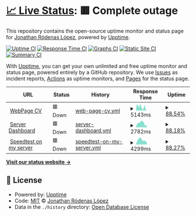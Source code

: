 # [📈 Live Status](https://baronhez.github.io/upptime): <!--live status--> **🟥 Complete outage**

This repository contains the open-source uptime monitor and status page for [Jonathan Ródenas López](https://jonthan.xyz/), powered by [Upptime](https://github.com/upptime/upptime).

[![Uptime CI](https://github.com/baronhez/upptime/workflows/Uptime%20CI/badge.svg)](https://github.com/baronhez/upptime/actions?query=workflow%3A%22Uptime+CI%22)
[![Response Time CI](https://github.com/baronhez/upptime/workflows/Response%20Time%20CI/badge.svg)](https://github.com/baronhez/upptime/actions?query=workflow%3A%22Response+Time+CI%22)
[![Graphs CI](https://github.com/baronhez/upptime/workflows/Graphs%20CI/badge.svg)](https://github.com/baronhez/upptime/actions?query=workflow%3A%22Graphs+CI%22)
[![Static Site CI](https://github.com/baronhez/upptime/workflows/Static%20Site%20CI/badge.svg)](https://github.com/baronhez/upptime/actions?query=workflow%3A%22Static+Site+CI%22)
[![Summary CI](https://github.com/baronhez/upptime/workflows/Summary%20CI/badge.svg)](https://github.com/baronhez/upptime/actions?query=workflow%3A%22Summary+CI%22)

With [Upptime](https://upptime.js.org), you can get your own unlimited and free uptime monitor and status page, powered entirely by a GitHub repository. We use [Issues](https://github.com/baronhez/upptime/issues) as incident reports, [Actions](https://github.com/baronhez/upptime/actions) as uptime monitors, and [Pages](https://baronhez.github.io/upptime) for the status page.

<!--start: status pages-->
<!-- This summary is generated by Upptime (https://github.com/upptime/upptime) -->
<!-- Do not edit this manually, your changes will be overwritten -->
<!-- prettier-ignore -->
| URL | Status | History | Response Time | Uptime |
| --- | ------ | ------- | ------------- | ------ |
| <img alt="" src="https://favicons.githubusercontent.com/jonthan.xyz" height="13"> [WebPage CV](https://jonthan.xyz) | 🟥 Down | [web-page-cv.yml](https://github.com/Baronhez/Uptimer/commits/HEAD/history/web-page-cv.yml) | <details><summary><img alt="Response time graph" src="./graphs/web-page-cv/response-time-week.png" height="20"> 5143ms</summary><br><a href="https://Baronhez.github.io/Uptimer/history/web-page-cv"><img alt="Response time 3894" src="https://img.shields.io/endpoint?url=https%3A%2F%2Fraw.githubusercontent.com%2FBaronhez%2FUptimer%2FHEAD%2Fapi%2Fweb-page-cv%2Fresponse-time.json"></a><br><a href="https://Baronhez.github.io/Uptimer/history/web-page-cv"><img alt="24-hour response time 4708" src="https://img.shields.io/endpoint?url=https%3A%2F%2Fraw.githubusercontent.com%2FBaronhez%2FUptimer%2FHEAD%2Fapi%2Fweb-page-cv%2Fresponse-time-day.json"></a><br><a href="https://Baronhez.github.io/Uptimer/history/web-page-cv"><img alt="7-day response time 5143" src="https://img.shields.io/endpoint?url=https%3A%2F%2Fraw.githubusercontent.com%2FBaronhez%2FUptimer%2FHEAD%2Fapi%2Fweb-page-cv%2Fresponse-time-week.json"></a><br><a href="https://Baronhez.github.io/Uptimer/history/web-page-cv"><img alt="30-day response time 5143" src="https://img.shields.io/endpoint?url=https%3A%2F%2Fraw.githubusercontent.com%2FBaronhez%2FUptimer%2FHEAD%2Fapi%2Fweb-page-cv%2Fresponse-time-month.json"></a><br><a href="https://Baronhez.github.io/Uptimer/history/web-page-cv"><img alt="1-year response time 3894" src="https://img.shields.io/endpoint?url=https%3A%2F%2Fraw.githubusercontent.com%2FBaronhez%2FUptimer%2FHEAD%2Fapi%2Fweb-page-cv%2Fresponse-time-year.json"></a></details> | <details><summary><a href="https://Baronhez.github.io/Uptimer/history/web-page-cv">88.54%</a></summary><a href="https://Baronhez.github.io/Uptimer/history/web-page-cv"><img alt="All-time uptime 97.19%" src="https://img.shields.io/endpoint?url=https%3A%2F%2Fraw.githubusercontent.com%2FBaronhez%2FUptimer%2FHEAD%2Fapi%2Fweb-page-cv%2Fuptime.json"></a><br><a href="https://Baronhez.github.io/Uptimer/history/web-page-cv"><img alt="24-hour uptime 42.21%" src="https://img.shields.io/endpoint?url=https%3A%2F%2Fraw.githubusercontent.com%2FBaronhez%2FUptimer%2FHEAD%2Fapi%2Fweb-page-cv%2Fuptime-day.json"></a><br><a href="https://Baronhez.github.io/Uptimer/history/web-page-cv"><img alt="7-day uptime 88.54%" src="https://img.shields.io/endpoint?url=https%3A%2F%2Fraw.githubusercontent.com%2FBaronhez%2FUptimer%2FHEAD%2Fapi%2Fweb-page-cv%2Fuptime-week.json"></a><br><a href="https://Baronhez.github.io/Uptimer/history/web-page-cv"><img alt="30-day uptime 97.19%" src="https://img.shields.io/endpoint?url=https%3A%2F%2Fraw.githubusercontent.com%2FBaronhez%2FUptimer%2FHEAD%2Fapi%2Fweb-page-cv%2Fuptime-month.json"></a><br><a href="https://Baronhez.github.io/Uptimer/history/web-page-cv"><img alt="1-year uptime 97.19%" src="https://img.shields.io/endpoint?url=https%3A%2F%2Fraw.githubusercontent.com%2FBaronhez%2FUptimer%2FHEAD%2Fapi%2Fweb-page-cv%2Fuptime-year.json"></a></details>
| <img alt="" src="https://favicons.githubusercontent.com/server.jonthan.xyz" height="13"> [Server Dashboard](https://server.jonthan.xyz) | 🟥 Down | [server-dashboard.yml](https://github.com/Baronhez/Uptimer/commits/HEAD/history/server-dashboard.yml) | <details><summary><img alt="Response time graph" src="./graphs/server-dashboard/response-time-week.png" height="20"> 2782ms</summary><br><a href="https://Baronhez.github.io/Uptimer/history/server-dashboard"><img alt="Response time 1928" src="https://img.shields.io/endpoint?url=https%3A%2F%2Fraw.githubusercontent.com%2FBaronhez%2FUptimer%2FHEAD%2Fapi%2Fserver-dashboard%2Fresponse-time.json"></a><br><a href="https://Baronhez.github.io/Uptimer/history/server-dashboard"><img alt="24-hour response time 1372" src="https://img.shields.io/endpoint?url=https%3A%2F%2Fraw.githubusercontent.com%2FBaronhez%2FUptimer%2FHEAD%2Fapi%2Fserver-dashboard%2Fresponse-time-day.json"></a><br><a href="https://Baronhez.github.io/Uptimer/history/server-dashboard"><img alt="7-day response time 2782" src="https://img.shields.io/endpoint?url=https%3A%2F%2Fraw.githubusercontent.com%2FBaronhez%2FUptimer%2FHEAD%2Fapi%2Fserver-dashboard%2Fresponse-time-week.json"></a><br><a href="https://Baronhez.github.io/Uptimer/history/server-dashboard"><img alt="30-day response time 2782" src="https://img.shields.io/endpoint?url=https%3A%2F%2Fraw.githubusercontent.com%2FBaronhez%2FUptimer%2FHEAD%2Fapi%2Fserver-dashboard%2Fresponse-time-month.json"></a><br><a href="https://Baronhez.github.io/Uptimer/history/server-dashboard"><img alt="1-year response time 1928" src="https://img.shields.io/endpoint?url=https%3A%2F%2Fraw.githubusercontent.com%2FBaronhez%2FUptimer%2FHEAD%2Fapi%2Fserver-dashboard%2Fresponse-time-year.json"></a></details> | <details><summary><a href="https://Baronhez.github.io/Uptimer/history/server-dashboard">88.18%</a></summary><a href="https://Baronhez.github.io/Uptimer/history/server-dashboard"><img alt="All-time uptime 97.10%" src="https://img.shields.io/endpoint?url=https%3A%2F%2Fraw.githubusercontent.com%2FBaronhez%2FUptimer%2FHEAD%2Fapi%2Fserver-dashboard%2Fuptime.json"></a><br><a href="https://Baronhez.github.io/Uptimer/history/server-dashboard"><img alt="24-hour uptime 41.46%" src="https://img.shields.io/endpoint?url=https%3A%2F%2Fraw.githubusercontent.com%2FBaronhez%2FUptimer%2FHEAD%2Fapi%2Fserver-dashboard%2Fuptime-day.json"></a><br><a href="https://Baronhez.github.io/Uptimer/history/server-dashboard"><img alt="7-day uptime 88.18%" src="https://img.shields.io/endpoint?url=https%3A%2F%2Fraw.githubusercontent.com%2FBaronhez%2FUptimer%2FHEAD%2Fapi%2Fserver-dashboard%2Fuptime-week.json"></a><br><a href="https://Baronhez.github.io/Uptimer/history/server-dashboard"><img alt="30-day uptime 97.10%" src="https://img.shields.io/endpoint?url=https%3A%2F%2Fraw.githubusercontent.com%2FBaronhez%2FUptimer%2FHEAD%2Fapi%2Fserver-dashboard%2Fuptime-month.json"></a><br><a href="https://Baronhez.github.io/Uptimer/history/server-dashboard"><img alt="1-year uptime 97.10%" src="https://img.shields.io/endpoint?url=https%3A%2F%2Fraw.githubusercontent.com%2FBaronhez%2FUptimer%2FHEAD%2Fapi%2Fserver-dashboard%2Fuptime-year.json"></a></details>
| <img alt="" src="https://favicons.githubusercontent.com/speedtest.jonthan.xyz" height="13"> [Speedtest on my server](https://speedtest.jonthan.xyz) | 🟥 Down | [speedtest-on-my-server.yml](https://github.com/Baronhez/Uptimer/commits/HEAD/history/speedtest-on-my-server.yml) | <details><summary><img alt="Response time graph" src="./graphs/speedtest-on-my-server/response-time-week.png" height="20"> 4299ms</summary><br><a href="https://Baronhez.github.io/Uptimer/history/speedtest-on-my-server"><img alt="Response time 2807" src="https://img.shields.io/endpoint?url=https%3A%2F%2Fraw.githubusercontent.com%2FBaronhez%2FUptimer%2FHEAD%2Fapi%2Fspeedtest-on-my-server%2Fresponse-time.json"></a><br><a href="https://Baronhez.github.io/Uptimer/history/speedtest-on-my-server"><img alt="24-hour response time 1932" src="https://img.shields.io/endpoint?url=https%3A%2F%2Fraw.githubusercontent.com%2FBaronhez%2FUptimer%2FHEAD%2Fapi%2Fspeedtest-on-my-server%2Fresponse-time-day.json"></a><br><a href="https://Baronhez.github.io/Uptimer/history/speedtest-on-my-server"><img alt="7-day response time 4299" src="https://img.shields.io/endpoint?url=https%3A%2F%2Fraw.githubusercontent.com%2FBaronhez%2FUptimer%2FHEAD%2Fapi%2Fspeedtest-on-my-server%2Fresponse-time-week.json"></a><br><a href="https://Baronhez.github.io/Uptimer/history/speedtest-on-my-server"><img alt="30-day response time 4299" src="https://img.shields.io/endpoint?url=https%3A%2F%2Fraw.githubusercontent.com%2FBaronhez%2FUptimer%2FHEAD%2Fapi%2Fspeedtest-on-my-server%2Fresponse-time-month.json"></a><br><a href="https://Baronhez.github.io/Uptimer/history/speedtest-on-my-server"><img alt="1-year response time 2807" src="https://img.shields.io/endpoint?url=https%3A%2F%2Fraw.githubusercontent.com%2FBaronhez%2FUptimer%2FHEAD%2Fapi%2Fspeedtest-on-my-server%2Fresponse-time-year.json"></a></details> | <details><summary><a href="https://Baronhez.github.io/Uptimer/history/speedtest-on-my-server">88.27%</a></summary><a href="https://Baronhez.github.io/Uptimer/history/speedtest-on-my-server"><img alt="All-time uptime 97.12%" src="https://img.shields.io/endpoint?url=https%3A%2F%2Fraw.githubusercontent.com%2FBaronhez%2FUptimer%2FHEAD%2Fapi%2Fspeedtest-on-my-server%2Fuptime.json"></a><br><a href="https://Baronhez.github.io/Uptimer/history/speedtest-on-my-server"><img alt="24-hour uptime 41.56%" src="https://img.shields.io/endpoint?url=https%3A%2F%2Fraw.githubusercontent.com%2FBaronhez%2FUptimer%2FHEAD%2Fapi%2Fspeedtest-on-my-server%2Fuptime-day.json"></a><br><a href="https://Baronhez.github.io/Uptimer/history/speedtest-on-my-server"><img alt="7-day uptime 88.27%" src="https://img.shields.io/endpoint?url=https%3A%2F%2Fraw.githubusercontent.com%2FBaronhez%2FUptimer%2FHEAD%2Fapi%2Fspeedtest-on-my-server%2Fuptime-week.json"></a><br><a href="https://Baronhez.github.io/Uptimer/history/speedtest-on-my-server"><img alt="30-day uptime 97.12%" src="https://img.shields.io/endpoint?url=https%3A%2F%2Fraw.githubusercontent.com%2FBaronhez%2FUptimer%2FHEAD%2Fapi%2Fspeedtest-on-my-server%2Fuptime-month.json"></a><br><a href="https://Baronhez.github.io/Uptimer/history/speedtest-on-my-server"><img alt="1-year uptime 97.12%" src="https://img.shields.io/endpoint?url=https%3A%2F%2Fraw.githubusercontent.com%2FBaronhez%2FUptimer%2FHEAD%2Fapi%2Fspeedtest-on-my-server%2Fuptime-year.json"></a></details>

<!--end: status pages-->

[**Visit our status website →**](https://baronhez.github.io/Uptimer)

## 📄 License

- Powered by: [Upptime](https://github.com/upptime/upptime)
- Code: [MIT](./LICENSE) © [Jonathan Ródenas López](https://jonthan.xyz/)
- Data in the `./history` directory: [Open Database License](https://opendatacommons.org/licenses/odbl/1-0/)
